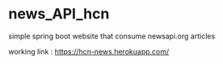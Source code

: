 # news_API_hcn

simple spring boot website that consume newsapi.org articles

working link : https://hcn-news.herokuapp.com/
